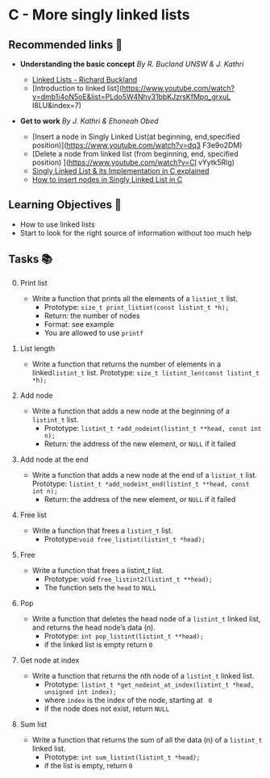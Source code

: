 # C - More singly linked lists

## Recommended links 🔗
+ __Understanding the basic concept__ *By R. Bucland UNSW & J. Kathri*
	- [Linked Lists - Richard Buckland](https://www.youtube.com/watch?v=udapt4FGY20&t=130s)
	- [Introduction to linked list](https://www.youtube.com/watch?v=dmb1i4oN5oE&list=PLdo5W4Nhv31bbKJzrsKfMpo_grxuL    l8LU&index=7)
	
+ __Get to work__ *By J. Kathri & Ehoneah Obed*
	- [Insert a node in Singly Linked List(at beginning, end,specified position)](https://www.youtube.com/watch?v=dq3    F3e9o2DM)
	- [Delete a node from linked list (from beginning, end, specified position) ](https://www.youtube.com/watch?v=Cl    vYytk5Rlg)
	- [Singly Linked List & its Implementation in C explained](https://youtu.be/WRnXN2CHsTc?t=3242)
	- [How to insert nodes in Singly Linked List in C](https://www.youtube.com/watch?v=SjO6FXdbn3k&t=11s)

## Learning Objectives 🎯

- How to use linked lists
- Start to look for the right source of information without too much help

## Tasks 📚

0. Print list
	- Write a function that prints all the elements of a `listint_t` list.
		+ Prototype: `size_t print_listint(const listint_t *h);`
		+ Return: the number of nodes
		+ Format: see example
		+ You are allowed to use `printf`

1. List length
	- Write a function that returns the number of elements in a linked`listint_t` list.
	Prototype: `size_t listint_len(const listint_t *h);`

2. Add node
	- Write a function that adds a new node at the beginning of a `listint_t` list.
		- Prototype: `listint_t *add_nodeint(listint_t **head, const int n);`
		- Return: the address of the new element, or `NULL` if it failed

3. Add node at the end
	- Write a function that adds a new node at the end of a `listint_t` list.
		Prototype: `listint_t *add_nodeint_end(listint_t **head, const int n);`
		- Return: the address of the new element, or `NULL` if it failed

4. Free list
	- Write a function that frees a `listint_t` list.
		- Prototype:`void free_listint(listint_t *head);`

5. Free
	- Write a function that frees a listint_t list.
		- Prototype: void `free_listint2(listint_t **head);`
		- The function sets the `head` to `NULL`

6. Pop
	- Write a function that deletes the head node of a `listint_t` linked list, and returns the head node’s data (n).
		- Prototype: `int pop_listint(listint_t **head);`
		- if the linked list is empty return `0`

7. Get node at index
	- Write a function that returns the nth node of a `listint_t` linked list.
		- Prototype: `listint_t *get_nodeint_at_index(listint_t *head, unsigned int index);`
		- where `index` is the index of the node, starting at ` 0`
		- if the node does not exist, return `NULL`

8. Sum list
	- Write a function that returns the sum of all the data (n) of a `listint_t` linked list.
		- Prototype: `int sum_listint(listint_t *head);`
		- if the list is empty, return `0`

